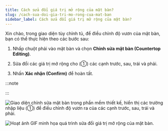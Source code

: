 ```yaml
---
title: Cách sửa đổi giá trị mở rộng của mặt bàn?
slug: /cach-sua-doi-gia-tri-mo-rong-cua-mat-ban
sidebar_label: Cách sửa đổi giá trị mở rộng của mặt bàn?
---
```


Xin chào, trong giao diện tùy chỉnh tủ, để điều chỉnh độ vươn của mặt bàn, bạn có thể thực hiện theo các bước sau:

1. Nhấp chuột phải vào mặt bàn và chọn **Chỉnh sửa mặt bàn (Countertop Editing)**.

2. Sửa đổi các giá trị mở rộng cho (①) các cạnh trước, sau, trái và phải.

3. Nhấn **Xác nhận (Confirm)** để hoàn tất.

:::note

:::

![Giao diện chỉnh sửa mặt bàn trong phần mềm thiết kế, hiển thị các trường nhập liệu (①) để điều chỉnh độ vươn ra của các cạnh trước, sau, trái và phải.](https://storage.googleapis.com/jegavn_kb/images/0f86394e-6f31-4d14-8b78-9bc622c05983.png)

![Hoạt ảnh GIF minh họa quá trình sửa đổi giá trị mở rộng của mặt bàn.](https://storage.googleapis.com/jegavn_kb/images/464c1b70-74b2-4546-8272-c60f7addceac.gif)